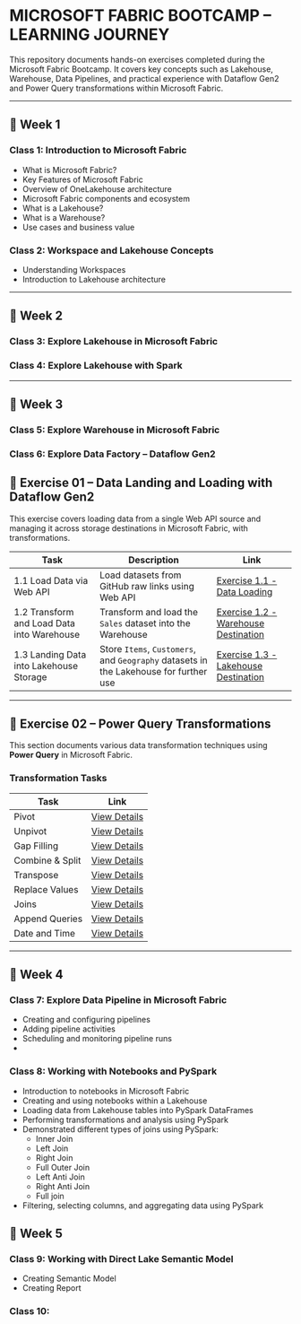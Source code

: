 # MICROSOFT FABRIC BOOTCAMP – LEARNING JOURNEY

This repository documents hands-on exercises completed during the Microsoft Fabric Bootcamp. It covers key concepts such as Lakehouse, Warehouse, Data Pipelines, and practical experience with Dataflow Gen2 and Power Query transformations within Microsoft Fabric.

---

## 📅 Week 1

### Class 1: Introduction to Microsoft Fabric
- What is Microsoft Fabric?
- Key Features of Microsoft Fabric
- Overview of OneLakehouse architecture
- Microsoft Fabric components and ecosystem
- What is a Lakehouse?
- What is a Warehouse?
- Use cases and business value

### Class 2: Workspace and Lakehouse Concepts
- Understanding Workspaces
- Introduction to Lakehouse architecture

---

## 📅 Week 2

### Class 3: Explore Lakehouse in Microsoft Fabric  
### Class 4: Explore Lakehouse with Spark

---

## 📅 Week 3

### Class 5: Explore Warehouse in Microsoft Fabric  

### Class 6: Explore Data Factory – Dataflow Gen2

## 🧪 Exercise 01 – Data Landing and Loading with Dataflow Gen2

This exercise covers loading data from a single Web API source and managing it across storage destinations in Microsoft Fabric, with transformations.

| Task                                      | Description                                               | Link                                                       |
|-------------------------------------------|-----------------------------------------------------------|------------------------------------------------------------|
| 1.1 Load Data via Web API                   | Load datasets from GitHub raw links using Web API         | [Exercise 1.1 - Data Loading](https://github.com/Tungana-Bhavya/MICROSOFT_FABRIC_BOOTCAMP/tree/main/DATAFLOWGEN2/WEBAPI_DATAFLOW/DATA_LOADING)             |
| 1.2 Transform and Load Data into Warehouse  | Transform and load the `Sales` dataset into the Warehouse | [Exercise 1.2 - Warehouse Destination](https://github.com/Tungana-Bhavya/MICROSOFT_FABRIC_BOOTCAMP/tree/main/DATAFLOWGEN2/WEBAPI_DATAFLOW/WAREHOUSE_DESTINATION)   |
| 1.3 Landing Data into Lakehouse Storage     | Store `Items`, `Customers`, and `Geography` datasets in the Lakehouse for further use | [Exercise 1.3 - Lakehouse Destination](https://github.com/Tungana-Bhavya/MICROSOFT_FABRIC_BOOTCAMP/tree/main/DATAFLOWGEN2/WEBAPI_DATAFLOW/LAKEHOUSE_DESTINATION) |
---

## 🧪 Exercise 02 – Power Query Transformations

This section documents various data transformation techniques using **Power Query** in Microsoft Fabric.

### Transformation Tasks

| Task               | Link               |
|--------------------|--------------------|
| Pivot              | [View Details](https://github.com/Tungana-Bhavya/MICROSOFT_FABRIC_BOOTCAMP/tree/main/DATAFLOWGEN2/POWER_QUERY_EXERCISE/PIVOT)   |
| Unpivot            | [View Details](https://github.com/Tungana-Bhavya/MICROSOFT_FABRIC_BOOTCAMP/tree/main/DATAFLOWGEN2/POWER_QUERY_EXERCISE/UNPIVOT)   |
| Gap Filling        | [View Details]()   |
| Combine & Split    | [View Details]()   |
| Transpose          | [View Details]()   |
| Replace Values     | [View Details]()   |
| Joins              | [View Details]()   |
| Append Queries     | [View Details]()   |
| Date and Time      | [View Details]()   |

---

## 📅 Week 4

### Class 7: Explore Data Pipeline in Microsoft Fabric  
- Creating and configuring pipelines  
- Adding pipeline activities
- Scheduling and monitoring pipeline runs
- 
### Class 8: Working with Notebooks and PySpark  
- Introduction to notebooks in Microsoft Fabric  
- Creating and using notebooks within a Lakehouse  
- Loading data from Lakehouse tables into PySpark DataFrames  
- Performing transformations and analysis using PySpark  
- Demonstrated different types of joins using PySpark:
  - Inner Join  
  - Left Join  
  - Right Join  
  - Full Outer Join
  - Left Anti Join
  - Right Anti Join
  - Full join
- Filtering, selecting columns, and aggregating data using PySpark

## 📅 Week 5

### Class 9: Working with Direct Lake Semantic Model
- Creating Semantic Model
- Creating Report
  
### Class 10: 
